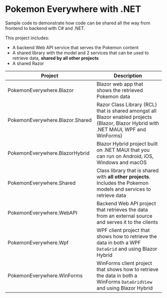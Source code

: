 # Pokemon Everywhere with .NET

Sample code to demonstrate how code can be shared all the way from frontend to backend with C# and .NET.

This project includes:
* A backend Web API service that serves the Pokemon content
* A shared library with the model and 2 services that can be used to retrieve data, **shared by all other projects**
* A shared Razor

| Project    | Description |
| -------- | ------- |
| PokemonEverywhere.Blazor | Blazor web app that shows the retrieved Pokemon data |
| PokemonEverywhere.Blazor.Shared | Razor Class Library (RCL) that is shared amongst all Blazor enabled projects (Blazor, Blazor Hybrid with .NET MAUI, WPF and WinForms) |
| PokemonEverywhere.BlazorHybrid | Blazor Hybrid project built on .NET MAUI that you can run on Android, iOS, Windows and macOS |
| PokemonEverywhere.Shared | Class library that is shared with **all other projects**. Includes the Pokemon models and services to retrieve data |
| PokemonEverywhere.WebAPI | Backend Web API project that retrieves the data from an external source and serves it to the clients |
| PokemonEverywhere.Wpf | WPF client project that shows how to retrieve the data in both a WPF `DataGrid` and using Blazor Hybrid |
| PokemonEverywhere.WinForms | WinForms client project that shows how to retrieve the data in both a WinForms `DataGridView` and using Blazor Hybrid |
